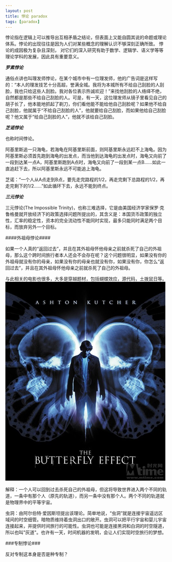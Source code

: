 ```yaml
---
layout: post
title: 悖论 paradox
tags: [paradox]
---
```


悖论指在逻辑上可以推导出互相矛盾之结论，但表面上又能自圆其说的命题或理论体系。悖论的出现往往是因为人们对某些概念的理解认识不够深刻正确所致。 悖论的成因极为复杂且深刻， 对它们的深入研究有助于数学、逻辑学、语义学等等理论学科的发展，因此具有重要意义。 

***罗素悖论***

通俗点讲也叫理发师悖论，在某个城市中有一位理发师，他的广告词是这样写的：“本人的理发技艺十分高超，誉满全城。我将为本城所有不给自己刮脸的人刮脸，我也只给这些人刮脸。我对各位表示热诚欢迎！”来找他刮脸的人络绎不绝，自然都是那些不给自己刮脸的人。可是，有一天，这位理发师从镜子里看见自己的胡子长了，他本能地抓起了剃刀，你们看他能不能给他自己刮脸呢？如果他不给自己刮脸，他就属于“不给自己刮脸的人”，他就要给自己刮脸，而如果他给自己刮脸呢？他又属于“给自己刮脸的人”，他就不该给自己刮脸。

***芝诺悖论***

也称时间悖论。


阿基里斯追一只海龟，若海龟在阿基里斯前面，则阿基里斯永远赶不上海龟。因为阿基里斯必须首先跑到海龟的出发点，而当他到达海龟的出发点时，海龟又向前了一段到达某一点A，阿基里斯跑到A点时，海龟又向前了一段到某一点B……如此一直追赶下去，所以阿基里斯永远不可能追上海龟。



芝诺：“一个人从A点走到B点，要先走完路程的1/2，再走完剩下总路程的1/2，再走完剩下的1/2……”如此循环下去，永远不能到终点。


***三元悖论***


三元悖论(The Impossible Trinity)，也称三难选择，它是由美国经济学家保罗·克鲁格曼就开放经济下的政策选择问题所提出的，其含义是：本国货币政策的独立性，汇率的稳定性，资本的完全流动性不能同时实现，最多只能同时满足两个目标，而放弃另外一个目标。


####外祖母悖论####

如果一个人真的“返回过去”，并且在其外祖母怀他母亲之前就杀死了自己的外祖母，那么这个跨时间旅行者本人还会不会存在呢？这个问题很明显，如果没有你的外祖母就没有你的母亲，如果没有你的母亲也就没有你，如果没有你，你怎么“返回过去”，并且在其外祖母怀他母亲之前就杀死了自己的外祖母。


与此相关的电影也很多，大多是穿越题材，包括蝴蝶效应，源代码，土拨鼠日等。
!['butterfly'](/images/butterfly.jpg)

解释：一个人可以回到过去杀死自己的外祖母，但这将导致世界进入两个不同的轨道，一条中有那个人（原先的轨道），而另一条中没有那个人。两个不同的轨道就是物理界中的平等宇宙。 


虫洞：由阿尔伯特·爱因斯坦提出该理论。简单地说，“虫洞”就是连接宇宙遥远区域间的时空细管。暗物质维持着虫洞出口的敞开。虫洞可以把平行宇宙和婴儿宇宙连接起来，并提供时间旅行的可能性。虫洞也可能是连接黑洞和白洞的时空隧道，所以也叫"灰道"。也许有一天，时间机器的发明，会让人们实现时空旅行的梦想。


###专制悖论###

反对专制这本身是否是种专制？





